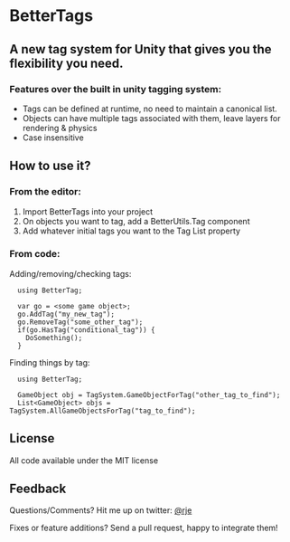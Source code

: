 BetterTags
==========

A new tag system for Unity that gives you the flexibility you need.
-------------------------------------------------------------------

### Features over the built in unity tagging system:

* Tags can be defined at runtime, no need to maintain a canonical list.
* Objects can have multiple tags associated with them, leave layers for rendering & physics
* Case insensitive

How to use it?
--------------

### From the editor:

1. Import BetterTags into your project
2. On objects you want to tag, add a BetterUtils.Tag component
3. Add whatever initial tags you want to the Tag List property

### From code:

Adding/removing/checking tags:

```
  using BetterTag;

  var go = <some game object>;
  go.AddTag("my_new_tag");
  go.RemoveTag("some_other_tag");
  if(go.HasTag("conditional_tag")) {
    DoSomething();
  }
```

Finding things by tag:

```
  using BetterTag;

  GameObject obj = TagSystem.GameObjectForTag("other_tag_to_find");
  List<GameObject> objs = TagSystem.AllGameObjectsForTag("tag_to_find");
```

License
-------
All code available under the MIT license

Feedback
--------
Questions/Comments? Hit me up on twitter: [@rje](http://twitter.com/rje)

Fixes or feature additions? Send a pull request, happy to integrate them!